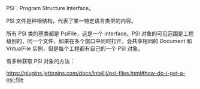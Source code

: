 PSI：Program Structure Interface。

PSI 文件是种根结构，代表了某一特定语言类型的内容。

所有 PSI 类的基类都是 PsiFile，这是一个 interface。PSI 对象的可见范围是工程级别的，同一个文件，如果在多个窗口中同时打开，会共享相同的 Document 和 VritualFile 实例，但是每个工程都有自己的一个 PSI 对象。

有多种获取 PSI 对象的方法：

https://plugins.jetbrains.com/docs/intellij/psi-files.html#how-do-i-get-a-psi-file